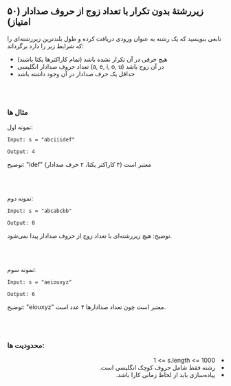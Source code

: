 ## زیررشتهٔ بدون تکرار با تعداد زوج از حروف صدادار (۵۰ امتیاز)

تابعی بنویسید که یک رشته به عنوان ورودی دریافت کرده و طول بلندترین زیررشته‌ای را که شرایط زیر را دارد برگرداند:

- هیچ حرفی در آن تکرار نشده باشد (تمام کاراکترها یکتا باشند)
- تعداد حروف صدادار انگلیسی (a, e, i, o, u) در آن زوج باشد
- حداقل یک حرف صدادار در آن وجود داشته باشد

<br/>
<br/>

### مثال ها

نمونه اول:

```
Input: s = "abciiidef"

Output: 4
```

توضیح: "idef" معتبر است (۴ کاراکتر یکتا، ۲ حرف صدادار)

<br/>
<br/>

نمونه دوم:

```
Input: s = "abcabcbb"

Output: 0
```

توضیح: هیچ زیررشته‌ای با تعداد زوج از حروف صدادار پیدا نمی‌شود.

<br/>
<br/>

نمونه سوم:

```
Input: s = "aeiouxyz"

Output: 6
```

توضیح: "eiouxyz" معتبر است چون تعداد صدادارها ۴ عدد است.

<br/>
<br/>

### محدودیت ها:

<div dir="rtl">
<li><span dir="ltr">1 <= s.length <= 1000</span></li>
<li>رشته فقط شامل حروف کوچک انگلیسی است.</li>
<li>پیاده‌سازی باید از لحاظ زمانی کارا باشد.</li>
</div>

